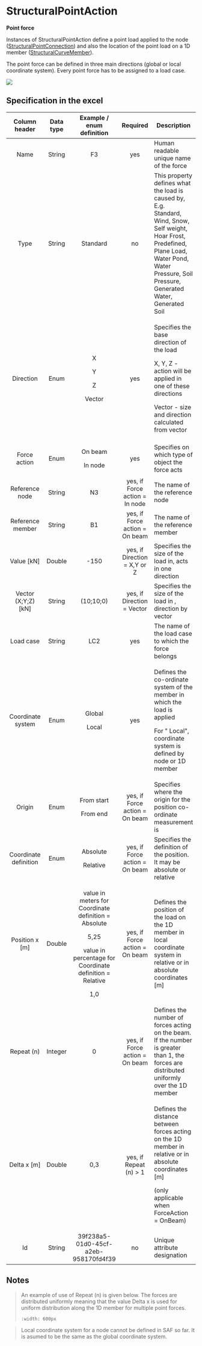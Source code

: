 # StructuralPointAction

**Point force**

Instances of StructuralPointAction define a point load applied to the node ([StructuralPointConnection](../structural-analysis-elements/structuralpointconnection.md)) and also the location of the point load on a 1D member ([StructuralCurveMember](../structural-analysis-elements/structuralcurvemember.md)).

The point force can be defined in three main directions (global or local coordinate system). Every point force has to be assigned to a load case.

![](../.gitbook/assets/31\_structuralpointaction.png)

## Specification in the excel

| Column header| Data type | Example / enum definition | Required | Description |
| :---------------------------: | :--------------: | :---------------------------------------------------------------------------------------------------------------------------------------------: | :----------------------------: | -------------------------------------------------------------------------------------------------------------------------------------------------------------------------------------------------------- |
|              Name             |      String      |                                                                        F3                                                                       |               yes              | Human readable unique name of the force                                                                                                                                                                  |
|              Type             |      String      |                                                                     Standard                                                                    |               no               | This property defines what the load is caused by, E.g. Standard, Wind, Snow, Self weight, Hoar Frost, Predefined, Plane Load, Water Pond, Water Pressure, Soil Pressure, Generated Water, Generated Soil |
|           Direction           |       Enum       |                                            <p>X</p><p></p><p>Y</p><p></p><p>Z</p><p></p><p>Vector</p>                                           |               yes              | <p>Specifies the base direction of the load</p><p>X, Y, Z - action will be applied in one of these directions</p><p>Vector - size and direction calculated from vector</p>                               |
|          Force action         |       Enum       |                                                       <p>On beam</p><p></p><p>In node</p>                                                       |               yes              | Specifies on which type of object the force acts                                                                                                                                                         |
|         Reference node        |      String      |                                                                        N3                                                                       | yes, if Force action = In node | The name of the reference node                                                                                                                                                                           |
|        Reference member       |      String      |                                                                        B1                                                                       | yes, if Force action = On beam | The name of the reference member                                                                                                                                                                         |
|          Value \[kN]          |      Double      |                                                                       -150                                                                      |  yes, if Direction = X,Y or Z  | Specifies the size of the load in, acts in one direction                                                                                                                                                 |
|      Vector (X;Y;Z) \[kN]     |      String      |                                                                    (10;10;0)                                                                    |   yes, if Direction = Vector   | Specifies the size of the load in , direction by vector                                                                                                                                                  |
|           Load case           |      String      |                                                                       LC2                                                                       |               yes              | The name of the load case to which the force belongs                                                                                                                                                     |
|       Coordinate system       |       Enum       |                                                         <p>Global</p><p></p><p>Local</p>                                                        |               yes              | <p>Defines the co-ordinate system of the member in which the load is applied</p><p>For " Local", coordinate system is defined by node or 1D member</p>                                                   |
|             Origin            |       Enum       |                                                     <p>From start</p><p></p><p>From end</p>                                                     | yes, if Force action = On beam | Specifies where the origin for the position co-ordinate measurement is                                                                                                                                   |
|     Coordinate definition     |       Enum       |                                                      <p>Absolute</p><p></p><p>Relative</p>                                                      | yes, if Force action = On beam | Specifies the definition of the position. It may be absolute or relative                                                                                                                                 |
|        Position x \[m]        |      Double      | <p>value in meters for Coordinate definition = Absolute</p><p>5,25</p><p>value in percentage for Coordinate definition = Relative</p><p>1,0</p> | yes, if Force action = On beam | Defines the position of the load on the 1D member in local coordinate system in relative or in absolute coordinates \[m]                                                                                 |
|           Repeat (n)          |      Integer     |                                                                        0                                                                        | yes, if Force action = On beam | Defines the number of forces acting on the beam. If the number is greater than 1, the forces are distributed uniformly over the 1D member                                                                |
|          Delta x \[m]         |      Double      |                                                                       0,3                                                                       |     yes, if Repeat (n) > 1     | <p>Defines the distance between forces acting on the 1D member in relative or in absolute coordinates [m]</p><p>(only applicable when ForceAction = OnBeam)</p>                                          |
|               Id              |      String      |                                                       39f238a5-01d0-45cf-a2eb-958170fd4f39                                                      |               no               | Unique attribute designation                                                                                                                                                                             |

## Notes

>An example of use of Repeat (n) is given below. The forces are distributed uniformly meaning that the value Delta x is used for uniform distribution along the 1D member for multiple point forces.
>
>```{image} ../.gitbook/assets/31\_structuralpointaction2.png
>:width: 600px
>```

>Local coordinate system for a node cannot be defined in SAF so far. It is asumed to be the same as the global coordinate system. 
